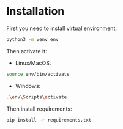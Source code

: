# Installation

First you need to install virtual environment:

```bash
python3 -m venv env
```

Then activate it:

-   Linux/MacOS:

```bash
source env/bin/activate
```

-   Windows:

```bash
.\env\Scripts\activate
```

Then install requirements:

```bash
pip install -r requirements.txt
```
